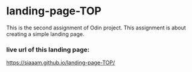 # landing-page-TOP
This is the second assignment of Odin project. This assignment is about creating a simple landing page. 
### live url of this landing page:  
https://siaaam.github.io/landing-page-TOP/
